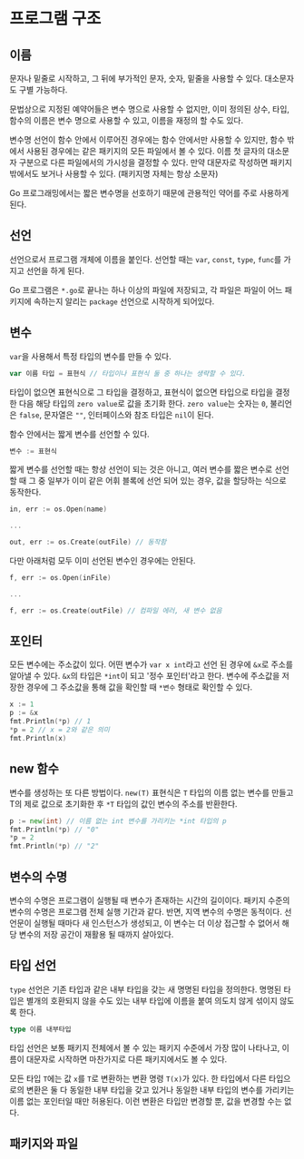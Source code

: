 # 프로그램 구조

## 이름

문자나 밑줄로 시작하고, 그 뒤에 부가적인 문자, 숫자, 밑줄을 사용할 수 있다. 대소문자도 구별 가능하다.

문법상으로 지정된 예약어들은 변수 명으로 사용할 수 없지만, 이미 정의된 상수, 타입, 함수의 이름은 변수 명으로 사용할 수 있고, 이름을 재정의 할 수도 있다.

변수명 선언이 함수 안에서 이루어진 경우에는 함수 안에서만 사용할 수 있지만, 함수 밖에서 사용된 경우에는 같은 패키지의 모든 파일에서 볼 수 있다. 이름 첫 글자의 대소문자 구분으로 다른 파일에서의 가시성을 결정할 수 있다. 만약 대문자로 작성하면 패키지 밖에서도 보거나 사용할 수 있다. (패키지명 자체는 항상 소문자)

Go 프로그래밍에서는 짧은 변수명을 선호하기 때문에 관용적인 약어를 주로 사용하게 된다.

## 선언

선언으로서 프로그램 개체에 이름을 붙인다. 선언할 때는 `var`, `const`, `type`, `func`를 가지고 선언을 하게 된다.

Go 프로그램은 `*.go`로 끝나는 하나 이상의 파일에 저장되고, 각 파일은 파일이 어느 패키지에 속하는지 알리는 `package` 선언으로 시작하게 되어있다.

## 변수

`var`을 사용해서 특정 타입의 변수를 만들 수 있다.

```go
var 이름 타입 = 표현식 // 타입이나 표현식 둘 중 하나는 생략할 수 있다.
```

타입이 없으면 표현식으로 그 타입을 결정하고, 표현식이 없으면 타입으로 타입을 결정한 다음 해당 타입의 `zero value`로 값을 초기화 한다.
`zero value`는 숫자는 `0`, 불리언은 `false`, 문자열은 `""`, 인터페이스와 참조 타입은 `nil`이 된다.

함수 안에서는 짧게 변수를 선언할 수 있다.

```go
변수 := 표현식
```

짧게 변수를 선언할 때는 항상 선언이 되는 것은 아니고, 여러 변수를 짧은 변수로 선언 할 때 그 중 일부가 이미 같은 어휘 블록에 선언 되어 있는 경우, 값을 할당하는 식으로 동작한다.

```go
in, err := os.Open(name)

...

out, err := os.Create(outFile) // 동작함
```

다만 아래처럼 모두 이미 선언된 변수인 경우에는 안된다.

```go
f, err := os.Open(inFile)

...

f, err := os.Create(outFile) // 컴파일 에러, 새 변수 없음
```

## 포인터

모든 변수에는 주소값이 있다. 어떤 변수가 `var x int`라고 선언 된 경우에 `&x`로 주소를 알아낼 수 있다. `&x`의 타입은 `*int`이 되고 '정수 포인터'라고 한다. 변수에 주소값을 저장한 경우에 그 주소값을 통해 값을 확인할 때 `*변수` 형태로 확인할 수 있다.

```go
x := 1
p := &x
fmt.Println(*p) // 1
*p = 2 // x = 2와 같은 의미
fmt.Println(x)
```

## new 함수

변수를 생성하는 또 다른 방법이다. `new(T)` 표현식은 `T` 타입의 이름 없는 변수를 만들고 T의 제로 값으로 초기화한 후 `*T` 타입의 값인 변수의 주소를 반환한다.

```go
p := new(int) // 이름 없는 int 변수를 가리키는 *int 타입의 p
fmt.Println(*p) // "0"
*p = 2
fmt.Println(*p) // "2"
```

## 변수의 수명

변수의 수명은 프로그램이 실행될 때 변수가 존재하는 시간의 길이이다. 패키지 수준의 변수의 수명은 프로그램 전체 실행 기간과 같다. 반면, 지역 변수의 수명은 동적이다. 선언문이 실행될 때마다 새 인스턴스가 생성되고, 이 변수는 더 이상 접근할 수 없어서 해당 변수의 저장 공간이 재활용 될 때까지 살아있다.

## 타입 선언

`type` 선언은 기존 타입과 같은 내부 타입을 갖는 새 명명된 타입을 정의한다. 명명된 타입은 별개의 호환되지 않을 수도 있는 내부 타입에 이름을 붙여 의도치 않게 섞이지 않도록 한다.

```go
type 이름 내부타입
```

타입 선언은 보통 패키지 전체에서 볼 수 있는 패키지 수준에서 가장 많이 나타나고, 이름이 대문자로 시작하면 마찬가지로 다른 패키지에서도 볼 수 있다.

모든 타입 `T`에는 값 `x`를 `T`로 변환하는 변환 명령 `T(x)`가 있다. 한 타입에서 다른 타입으로의 변환은 둘 다 동일한 내부 타입을 갖고 있거나 동일한 내부 타입의 변수를 가리키는 이름 없는 포인터일 때만 허용된다. 이런 변환은 타입만 변경할 뿐, 값을 변경할 수는 없다.

## 패키지와 파일
